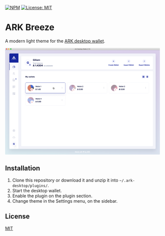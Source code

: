 [![NPM](https://img.shields.io/npm/v/@giliam/ark-pro)](https://www.npmjs.com/package/@giliam/ark-breeze) [![License: MIT](https://img.shields.io/npm/l/@giliam/ark-breeze)](https://opensource.org/licenses/MIT)

# ARK Breeze
A modern light theme for the [ARK desktop wallet](https://github.com/ArkEcosystem/desktop-wallet).

![Theme Preview](/src/images/github/preview.png)

## Installation

 1. Clone this repository or download it and unzip it into `~/.ark-desktop/plugins/`.
 2. Start the desktop wallet.
 3. Enable the plugin on the plugin section.
 4. Change theme in the Settings menu, on the sidebar.



## License

[MIT](LICENSE)
